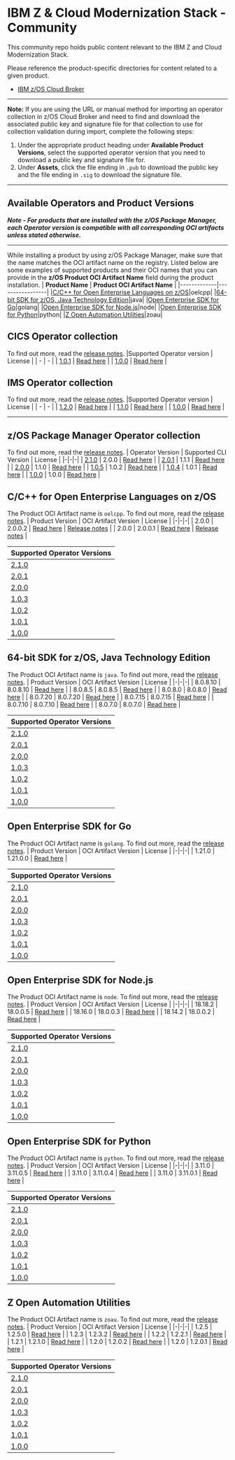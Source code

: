 # IBM Z & Cloud Modernization Stack - Community
This community repo holds public content relevant to the IBM Z and Cloud Modernization Stack.

Please reference the product-specific directories for content related to a given product.

- [IBM z/OS Cloud Broker](zoscb/README.md)  
---
**Note:** If you are using the URL or manual method for importing an operator collection in z/OS Cloud Broker and need to find and download the associated public key and signature file for that collection to use for collection validation during import, complete the following steps:
1. Under the appropriate product heading under **Available Product Versions**, select the supported operator version that you need to download a public key and signature file for.
1. Under **Assets**, click the file ending in `.pub` to download the public key and the file ending in `.sig` to download the signature file.
---
## Available Operators and Product Versions

__*Note - For products that are installed with the z/OS Package Manager, each Operator version is compatible with all corresponding OCI artifacts unless stated otherwise.*__
___
While installing a product by using z/OS Package Manager, make sure that the name matches the OCI artifact name on the registry. Listed below are some examples of supported products and their OCI names that you can provide in the **z/OS Product OCI Artifact Name** field during the product installation.
| **Product Name** | **Product OCI Artifact Name** |
|-------------|-----------------|
|[C/C++ for Open Enterprise Languages on z/OS](#cpp)|oelcpp|
|[64-bit SDK for z/OS, Java Technology Edition](#java)|java|
|[Open Enterprise SDK for Go](#go)|golang|
|[Open Enterprise SDK for Node.js](#nodejs)|node|
|[Open Enterprise SDK for Python](#python)|python|
|[Z Open Automation Utilities](#zoau)|zoau|

## CICS Operator collection
To find out more, read the [release notes](https://www.ibm.com/docs/en/cloud-paks/z-modernization-stack/2023.2?topic=cctcto-release-notes). 
|Supported Operator version | License |
| - | - |
| [1.0.1](https://github.com/IBM/zos_cics_operator/releases/tag/v1.0.1) | [Read here](https://github.com/IBM/zos_cics_operator/blob/main/LICENSE.txt) |
| [1.0.0](https://github.com/IBM/zos_cics_operator/releases/tag/v1.0.0) | [Read here](https://github.com/IBM/zos_cics_operator/blob/main/LICENSE.txt) |

## IMS Operator collection
To find out more, read the [release notes](https://www.ibm.com/docs/en/cloud-paks/z-modernization-stack/2023.2?topic=operator-release-notes). 
|Supported Operator version | License |
| - | - |
| [1.2.0](https://github.com/IBM/zos_ims_operator/releases/tag/v1.2.0) | [Read here](https://github.com/IBM/zos_ims_operator/blob/release-v1.2.0/LICENSE) |
| [1.1.0](https://github.com/IBM/zos_ims_operator/releases/tag/v1.1.0) | [Read here](https://github.com/IBM/zos_ims_operator/blob/release-v1.1.0/LICENSE) |
| [1.0.0](https://github.com/IBM/zos_ims_operator/releases/tag/v1.0.0) | [Read here](https://www14.software.ibm.com/cgi-bin/weblap/lap.pl?li_formnum=L-CAQZ-GR4N57) |


___
## z/OS Package Manager Operator collection <a name="zpm"></a>
To find out more, read the [release notes](https://www.ibm.com/docs/en/SSV97FN_2022.1.1/zpm/release-notes.html).
|  Operator Version | Supported CLI Version | License |
|-|-|-| 
| [2.1.0](https://github.com/IBM/zos_package_manager_operator/releases/tag/v2.1.0) | 2.0.0 | [Read here](https://ibm.biz/BdSjdK) |
| [2.0.1](https://github.com/IBM/zos_package_manager_operator/releases/tag/v2.0.1) | 1.1.1 | [Read here](https://www.ibm.com/support/customer/csol/terms/?id=L-YJCB-2HHW29) |
| [2.0.0](https://github.com/IBM/zos_package_manager_operator/releases/tag/v2.0.0) | 1.1.0 | [Read here](https://www.ibm.com/support/customer/csol/terms/?id=L-YJCB-2HHW29) |
| [1.0.5](https://github.com/IBM/zos_package_manager_operator/releases/tag/v1.0.5) | 1.0.2 | [Read here](https://www.ibm.com/support/customer/csol/terms/?id=L-ACRR-CERHLP&lc=en#detail-document) |
| [1.0.4](https://github.com/IBM/zos_package_manager_operator/releases/tag/v1.0.4) | 1.0.1 | [Read here](https://www.ibm.com/support/customer/csol/terms/?id=L-ACRR-CERHLP&lc=en#detail-document) | 
| [1.0.0](https://github.com/IBM/zos_package_manager_operator/releases/tag/v1.0.0) | 1.0.0 | [Read here](https://www.ibm.com/support/customer/csol/terms/?id=L-ACRR-CERHLP&lc=en#detail-document) |


## C/C++ for Open Enterprise Languages on z/OS <a name="cpp"></a>
The Product OCI Artifact name is `oelcpp`. To find out more, read the [release notes](https://www.ibm.com/docs/en/SSV97FN_2022.1.1/cpp_compiler/release_notes.html).
|  Product Version | OCI Artifact Version | License |
|-|-|-|
| 2.0.0 | 2.0.0.2 | [Read here](https://www14.software.ibm.com/cgi-bin/weblap/lap.pl?li_formnum=L-PMEX-526X6D) | [Release notes](https://www.ibm.com/docs/en/SSV97FN_2022.1.1/cpp_compiler/release_notes.html) |
| 2.0.0 | 2.0.0.1 | [Read here](https://www14.software.ibm.com/cgi-bin/weblap/lap.pl?li_formnum=L-PMEX-526X6D) | [Release notes](https://www.ibm.com/docs/en/SSV97FN_2022.1.1/cpp_compiler/release_notes.html) |

|  Supported Operator Versions |
|-| 
| [2.1.0](https://github.com/IBM/zos_package_manager_operator/releases/tag/v2.1.0) |
| [2.0.1](https://github.com/IBM/zos_package_manager_operator/releases/tag/v2.0.1) |
| [2.0.0](https://github.com/IBM/zos_package_manager_operator/releases/tag/v2.0.0) |
| [1.0.3](https://github.com/IBM/zos_opencpp_operator/releases/tag/v1.0.3) | 
| [1.0.2](https://github.com/IBM/zos_opencpp_operator/releases/tag/v1.0.2) | 
| [1.0.1](https://github.com/IBM/zos_opencpp_operator/releases/tag/v1.0.1) | 
| [1.0.0](https://github.com/IBM/zos_opencpp_operator/releases/tag/v1.0.0) |

## 64-bit SDK for z/OS, Java Technology Edition <a name="java"></a>
The Product OCI Artifact name is `java`. To find out more, read the [release notes](https://www.ibm.com/docs/en/SSV97FN_2022.1.1/java/com.ibm.java.80.doc/diag/preface/changes_80/changes.html).
|  Product Version | OCI Artifact Version | License  |
|-|-|-|
| 8.0.8.10 | 8.0.8.10 | [Read here](https://www14.software.ibm.com/cgi-bin/weblap/lap.pl?li_formnum=L-JPLW-AS3PVH) |
| 8.0.8.5 | 8.0.8.5 | [Read here](https://www14.software.ibm.com/cgi-bin/weblap/lap.pl?li_formnum=L-JPLW-AS3PVH) |
| 8.0.8.0 | 8.0.8.0 | [Read here](https://www14.software.ibm.com/cgi-bin/weblap/lap.pl?li_formnum=L-JPLW-AS3PVH) |
| 8.0.7.20 | 8.0.7.20 | [Read here](https://www14.software.ibm.com/cgi-bin/weblap/lap.pl?li_formnum=L-JPLW-AS3PVH) |
| 8.0.7.15 | 8.0.7.15 | [Read here](https://www14.software.ibm.com/cgi-bin/weblap/lap.pl?li_formnum=L-JPLW-AS3PVH) |
| 8.0.7.10 | 8.0.7.10 | [Read here](https://www14.software.ibm.com/cgi-bin/weblap/lap.pl?li_formnum=L-JPLW-AS3PVH) |
| 8.0.7.0 | 8.0.7.0 | [Read here](https://www14.software.ibm.com/cgi-bin/weblap/lap.pl?li_formnum=L-JPLW-AS3PVH) |

| Supported Operator Versions | 
|-|
| [2.1.0](https://github.com/IBM/zos_package_manager_operator/releases/tag/v2.1.0) |
| [2.0.1](https://github.com/IBM/zos_package_manager_operator/releases/tag/v2.0.1) |
| [2.0.0](https://github.com/IBM/zos_package_manager_operator/releases/tag/v2.0.0) |
| [1.0.3](https://github.com/IBM/zos_java_operator/releases/tag/v1.0.3) | 
| [1.0.2](https://github.com/IBM/zos_java_operator/releases/tag/v1.0.2) | 
| [1.0.1](https://github.com/IBM/zos_java_operator/releases/tag/v1.0.1) | 
| [1.0.0](https://github.com/IBM/zos_java_operator/releases/tag/v1.0.0) | 


## Open Enterprise SDK for Go <a name="go"></a>
The Product OCI Artifact name is `golang`. To find out more, read the [release notes](https://www.ibm.com/docs/en/SSV97FN_latest/golang/whats_new.html).
| Product Version | OCI Artifact Version | License  |
|-|-|-|
| 1.21.0 | 1.21.0.0 | [Read here](https://www14.software.ibm.com/cgi-bin/weblap/lap.pl?li_formnum=L-EXWD-SDP99N) |

 Supported Operator Versions |
|-| 
| [2.1.0](https://github.com/IBM/zos_package_manager_operator/releases/tag/v2.1.0) |
| [2.0.1](https://github.com/IBM/zos_package_manager_operator/releases/tag/v2.0.1) |
| [2.0.0](https://github.com/IBM/zos_package_manager_operator/releases/tag/v2.0.0) |
| [1.0.3](https://github.com/IBM/zos_go_operator/releases/tag/v1.0.3) |
| [1.0.2](https://github.com/IBM/zos_go_operator/releases/tag/v1.0.2) | 
| [1.0.1](https://github.com/IBM/zos_go_operator/releases/tag/v1.0.1) | 
| [1.0.0](https://github.com/IBM/zos_go_operator/releases/tag/v1.0.0) | 


## Open Enterprise SDK for Node.js <a name="nodejs"></a>
The Product OCI Artifact name is `node`. To find out more, read the [release notes](https://www.ibm.com/docs/en/SSV97FN_2022.1.1/nodejs/release_notes.html).
| Product Version | OCI Artifact Version | License  | 
|-|-|-|
| 18.18.2 | 18.0.0.5 | [Read here](https://www14.software.ibm.com/cgi-bin/weblap/lap.pl?li_formnum=L-SDPU-Z5XJSB) |
| 18.16.0 | 18.0.0.3 | [Read here](https://www14.software.ibm.com/cgi-bin/weblap/lap.pl?li_formnum=L-SDPU-Z5XJSB) |
| 18.14.2 | 18.0.0.2 | [Read here](https://www14.software.ibm.com/cgi-bin/weblap/lap.pl?li_formnum=L-SDPU-Z5XJSB) |

| Supported Operator Versions | 
|-|
| [2.1.0](https://github.com/IBM/zos_package_manager_operator/releases/tag/v2.1.0) |
| [2.0.1](https://github.com/IBM/zos_package_manager_operator/releases/tag/v2.0.1) |
| [2.0.0](https://github.com/IBM/zos_package_manager_operator/releases/tag/v2.0.0) |
| [1.0.3](https://github.com/IBM/zos_nodejs_operator/releases/tag/v1.0.3) |
| [1.0.2](https://github.com/IBM/zos_nodejs_operator/releases/tag/v1.0.2) |
| [1.0.1](https://github.com/IBM/zos_nodejs_operator/releases/tag/v1.0.1) |
| [1.0.0](https://github.com/IBM/zos_nodejs_operator/releases/tag/v1.0.0) | 

## Open Enterprise SDK for Python <a name="python"></a>
The Product OCI Artifact name is `python`. To find out more, read the [release notes](https://www.ibm.com/docs/en/SSV97FN_2022.1.1/python/release_note.html).
|  Product Version | OCI Artifact Version | License |
|-|-|-|
| 3.11.0 | 3.11.0.5 | [Read here](https://www14.software.ibm.com/cgi-bin/weblap/lap.pl?li_formnum=L-CFMQ-2399K3) |
| 3.11.0 | 3.11.0.4 | [Read here](https://www14.software.ibm.com/cgi-bin/weblap/lap.pl?li_formnum=L-CFMQ-2399K3) |
| 3.11.0 | 3.11.0.1 | [Read here](https://www14.software.ibm.com/cgi-bin/weblap/lap.pl?li_formnum=L-CFMQ-2399K3) |

| Supported Operator Versions | 
|-| 
| [2.1.0](https://github.com/IBM/zos_package_manager_operator/releases/tag/v2.1.0) |
| [2.0.1](https://github.com/IBM/zos_package_manager_operator/releases/tag/v2.0.1) |
| [2.0.0](https://github.com/IBM/zos_package_manager_operator/releases/tag/v2.0.0) |
| [1.0.3](https://github.com/IBM/zos_python_operator/releases/tag/v1.0.3) | 
| [1.0.2](https://github.com/IBM/zos_python_operator/releases/tag/v1.0.2) | 
| [1.0.1](https://github.com/IBM/zos_python_operator/releases/tag/v1.0.1) | 
| [1.0.0](https://github.com/IBM/zos_python_operator/releases/tag/v1.0.0) | 


## Z Open Automation Utilities <a name="zoau"></a>
The Product OCI Artifact name is `zoau`. To find out more, read the [release notes](https://www.ibm.com/docs/en/SSV97FN_2022.1.1/zoau/zstack_release_notes_zoau.html).
|  Product Version | OCI Artifact Version | License |
|-|-|-|
| 1.2.5 | 1.2.5.0 | [Read here](https://www14.software.ibm.com/cgi-bin/weblap/lap.pl?li_formnum=L-CWDG-C2AUJQ) |
| 1.2.3 | 1.2.3.2 | [Read here](https://www14.software.ibm.com/cgi-bin/weblap/lap.pl?li_formnum=L-CWDG-C2AUJQ) |
| 1.2.2 | 1.2.2.1 | [Read here](https://www14.software.ibm.com/cgi-bin/weblap/lap.pl?li_formnum=L-CWDG-C2AUJQ) |
| 1.2.1 | 1.2.1.0 | [Read here](https://www14.software.ibm.com/cgi-bin/weblap/lap.pl?li_formnum=L-CWDG-C2AUJQ) |
| 1.2.0 | 1.2.0.2 | [Read here](https://www14.software.ibm.com/cgi-bin/weblap/lap.pl?li_formnum=L-CWDG-C2AUJQ) |
| 1.2.0 | 1.2.0.1 | [Read here](https://www14.software.ibm.com/cgi-bin/weblap/lap.pl?li_formnum=L-CWDG-C2AUJQ) |

| Supported Operator Versions | 
|-| 
| [2.1.0](https://github.com/IBM/zos_package_manager_operator/releases/tag/v2.1.0) |
| [2.0.1](https://github.com/IBM/zos_package_manager_operator/releases/tag/v2.0.1) |
| [2.0.0](https://github.com/IBM/zos_package_manager_operator/releases/tag/v2.0.0) |
| [1.0.3](https://github.com/IBM/zos_zoau_operator/releases/tag/v1.0.3) |
| [1.0.2](https://github.com/IBM/zos_zoau_operator/releases/tag/v1.0.2) |
| [1.0.1](https://github.com/IBM/zos_zoau_operator/releases/tag/v1.0.1) |
| [1.0.0](https://github.com/IBM/zos_zoau_operator/releases/tag/v1.0.0) |
